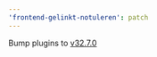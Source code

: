 ```yaml
---
'frontend-gelinkt-notuleren': patch
---
```


Bump plugins to [v32.7.0](https://github.com/lblod/ember-rdfa-editor-lblod-plugins/releases/tag/v32.7.0)
